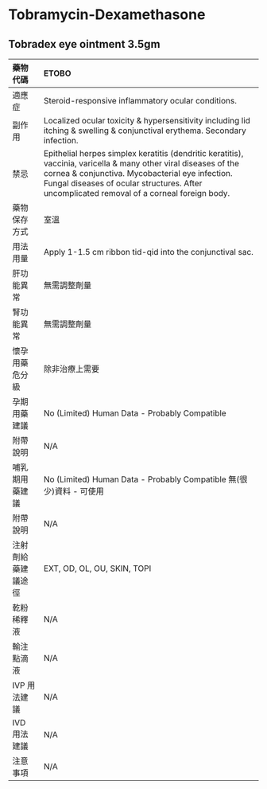 # Tobramycin-Dexamethasone

## Tobradex eye ointment 3.5gm

| 藥物代碼 | ETOBO |
| :--- | :--- |
| 適應症 | Steroid-responsive inflammatory ocular conditions. |
| 副作用 | Localized ocular toxicity & hypersensitivity including lid itching & swelling & conjunctival erythema. Secondary infection. |
| 禁忌 | Epithelial herpes simplex keratitis \(dendritic keratitis\), vaccinia, varicella & many other viral diseases of the cornea & conjunctiva. Mycobacterial eye infection. Fungal diseases of ocular structures. After uncomplicated removal of a corneal foreign body. |
| 藥物保存方式 | 室溫 |
| 用法用量 | Apply 1-1.5 cm ribbon tid-qid into the conjunctival sac. |
| 肝功能異常 | 無需調整劑量 |
| 腎功能異常 | 無需調整劑量 |
| 懷孕用藥危分級 | 除非治療上需要 |
| 孕期用藥建議 | No \(Limited\) Human Data - Probably Compatible |
| 附帶說明 | N/A |
| 哺乳期用藥建議 | No \(Limited\) Human Data - Probably Compatible 無\(很少\)資料 - 可使用 |
| 附帶說明 | N/A |
| 注射劑給藥建議途徑 | EXT, OD, OL, OU, SKIN, TOPI |
| 乾粉稀釋液 | N/A |
| 輸注點滴液 | N/A |
| IVP 用法建議 | N/A |
| IVD 用法建議 | N/A |
| 注意事項 | N/A |


